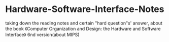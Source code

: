 # Hardware-Software-Interface-Notes
taking down the reading notes and certain "hard question"s' answer, about the book 《Computer Organization and Design: the Hardware and Software Interface》 6nd version(about MIPS)
